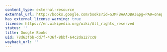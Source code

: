 ```yaml
---
content_type: external-resource
external_url: http://books.google.com/books?id=GJMFBAAAQBAJ&pg=PA9=onepage
has_external_license_warning: true
license: https://en.wikipedia.org/wiki/All_rights_reserved
status: ''
title: Google Books
uid: 78d63fbb-dd7f-436f-8bbf-64c2da127cc8
wayback_url: ''
---
```

